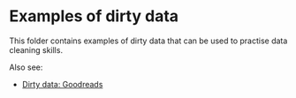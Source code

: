 # Examples of dirty data

This folder contains examples of dirty data that can be used to practise data cleaning skills.

Also see:

* [Dirty data: Goodreads](https://docs.google.com/spreadsheets/d/1AzVraasgpM3lR8DqNw36YGc_m4mojaCimz7eC4X_aJA/edit?usp=sharing)
